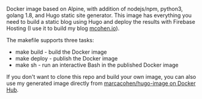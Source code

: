 Docker image based on Alpine, with addition of nodejs/npm, python3, golang 1.8,
and Hugo static site generator. This image has everything you need to build
a static blog using Hugo and deploy the results with Firebase Hosting
(I use it to build my blog [mcohen.io](https://www.mcohen.io)).

The makefile supports three tasks:

* make build - build the Docker image
* make deploy - publish the Docker image
* make sh - run an interactive Bash in the published Docker image

If you don't want to clone this repo and build your own image, you can also use my generated image directly 
from [marcacohen/hugo-image on Docker Hub](https://hub.docker.com/r/marcacohen/hugo-image/).
